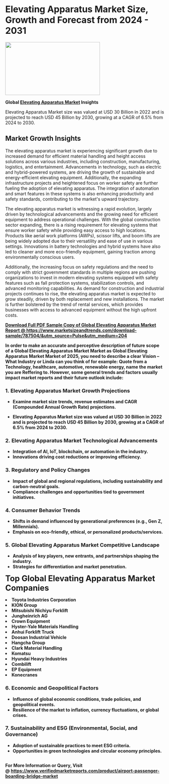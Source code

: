 <H1>Elevating Apparatus Market Size, Growth and Forecast from 2024 - 2031</H1><img class="aligncenter size-medium wp-image-584254" src="https://thirdeyenews.in/wp-content/uploads/2024/09/Global-Market-Research-300x168.jpeg" alt="" width="300" height="168" /><p><strong>Global&nbsp;<a href="https://www.marketsizeandtrends.com/download-sample/787504/&amp;utm_source=Pulse&amp;utm_medium=204">Elevating Apparatus Market</a> Insights</strong></p><p>Elevating Apparatus Market size was valued at USD 30 Billion in 2022 and is projected to reach USD 45 Billion by 2030, growing at a CAGR of 6.5% from 2024 to 2030.</p><p><h2>Market Growth Insights</h2> <p>The elevating apparatus market is experiencing significant growth due to increased demand for efficient material handling and height access solutions across various industries, including construction, manufacturing, logistics, and entertainment. Advancements in technology, such as electric and hybrid-powered systems, are driving the growth of sustainable and energy-efficient elevating equipment. Additionally, the expanding infrastructure projects and heightened focus on worker safety are further fueling the adoption of elevating apparatus. The integration of automation and smart features in these systems is also enhancing productivity and safety standards, contributing to the market's upward trajectory.</p> <p><strong><a href="#"></a></strong></p> <p>The elevating apparatus market is witnessing a rapid evolution, largely driven by technological advancements and the growing need for efficient equipment to address operational challenges. With the global construction sector expanding, there is a rising requirement for elevating systems that ensure worker safety while providing easy access to high locations. Products like aerial work platforms (AWPs), scissor lifts, and boom lifts are being widely adopted due to their versatility and ease of use in various settings. Innovations in battery technologies and hybrid systems have also led to cleaner and more eco-friendly equipment, gaining traction among environmentally conscious users.</p> <p>Additionally, the increasing focus on safety regulations and the need to comply with strict government standards in multiple regions are pushing organizations to invest in modern elevating systems equipped with safety features such as fall protection systems, stabilization controls, and advanced monitoring capabilities. As demand for construction and industrial projects continues to rise, the elevating apparatus market is expected to grow steadily, driven by both replacement and new installations. The market is further bolstered by the trend of rental services, which provides businesses with access to advanced equipment without the high upfront costs.</p> <p><strong><a href="#"></p><p><span class=""><strong>Download Full PDF Sample Copy of Global Elevating Apparatus Market Report</strong> @ <a href="https://www.marketsizeandtrends.com/download-sample/787504/&amp;utm_source=Pulse&amp;utm_medium=204" target="_blank">https://www.marketsizeandtrends.com/download-sample/787504/&amp;utm_source=Pulse&amp;utm_medium=204</a></span></p><p>In order to make an accurate and perceptive description of future scope of a Global&nbsp;Elevating Apparatus Market Market as Global&nbsp;Elevating Apparatus Market Market of 2025, you need to describe a clear Vision &ndash; What Industry or Linda can you think of for example: Quote from a Technology, healthcare, automotive, renewable energy, name the market you are Reffering to. However, some general trends and factors usually impact market reports and their future outlook include:</p><h3>1.&nbsp;<strong>Elevating Apparatus Market Growth Projections</strong></h3><ul><li>Examine market size trends, revenue estimates and CAGR (Compounded Annual Growth Rate) projections.</li><li><p>Elevating Apparatus Market size was valued at USD 30 Billion in 2022 and is projected to reach USD 45 Billion by 2030, growing at a CAGR of 6.5% from 2024 to 2030.</p></li></ul><h3>2.&nbsp;<strong>Elevating Apparatus Market Technological Advancements</strong></h3><ul><li>Integration of AI, IoT, blockchain, or automation in the industry.</li><li>Innovations driving cost reductions or improving efficiency.</li></ul><h3>3.&nbsp;<strong>Regulatory and Policy Changes</strong></h3><ul><li>Impact of global and regional regulations, including sustainability and carbon-neutral goals.</li><li>Compliance challenges and opportunities tied to government initiatives.</li></ul><h3>4.&nbsp;<strong>Consumer Behavior Trends</strong></h3><ul><li>Shifts in demand influenced by generational preferences (e.g., Gen Z, Millennials).</li><li>Emphasis on eco-friendly, ethical, or personalized products/services.</li></ul><h3>5.&nbsp;<strong>Global Elevating Apparatus Market Competitive Landscape</strong></h3><ul><li>Analysis of key players, new entrants, and partnerships shaping the industry.</li><li>Strategies for differentiation and market penetration.</li></ul><p data-pm-slice="1 1 []"><span style="color: inherit; font-family: inherit; font-size: 25px;">Top Global Elevating Apparatus Market Companies</span></p><div class="" data-test-id=""><p><li>Toyota Industries Corporation</li><li> KION Group</li><li> Mitsubishi Nichiyu Forklift</li><li> Jungheinrich AG</li><li> Crown Equipment</li><li> Hyster-Yale Materials Handling</li><li> Anhui Forklift Truck</li><li> Doosan Industrial Vehicle</li><li> Hangcha Group</li><li> Clark Material Handling</li><li> Komatsu</li><li> Hyundai Heavy Industries</li><li> Combilift</li><li> EP Equipment</li><li> Konecranes</li></p></div><h3>6.&nbsp;<strong>Economic and Geopolitical Factors</strong></h3><ul><li>Influence of global economic conditions, trade policies, and geopolitical events.</li><li>Resilience of the market to inflation, currency fluctuations, or global crises.</li></ul><h3>7.&nbsp;<strong>Sustainability and ESG (Environmental, Social, and Governance)</strong></h3><ul><li>Adoption of sustainable practices to meet ESG criteria.</li><li>Opportunities in green technologies and circular economy principles.</li></ul><h2><strong style="font-size: 14px;">For More Information or Query, Visit @&nbsp;</strong><a style="background-color: #ffffff; font-size: 14px;" href="https://www.marketsizeandtrends.com/report/elevating-apparatus-market/" target="_blank">https://www.verifiedmarketreports.com/product/airport-passenger-boarding-bridge-market</a></h2>
